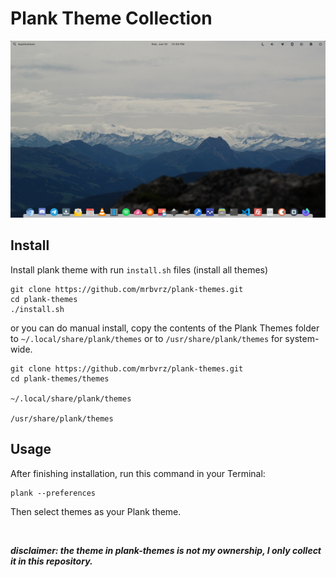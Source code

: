 # Plank Theme Collection

![Elementary OS Plank with Capeos Theme](/screen/2020-06-10.png)

## Install

Install plank theme with run `install.sh` files (install all themes)

```shell
git clone https://github.com/mrbvrz/plank-themes.git
cd plank-themes
./install.sh
```

or you can do manual install, copy the contents of the Plank Themes folder to `~/.local/share/plank/themes` or to `/usr/share/plank/themes` for system-wide.

```shell
git clone https://github.com/mrbvrz/plank-themes.git
cd plank-themes/themes

~/.local/share/plank/themes

/usr/share/plank/themes
```

## Usage

After finishing installation, run this command in your Terminal:

```shell
plank --preferences
```
Then select themes as your Plank theme.

<br>

***disclaimer: the theme in plank-themes is not my ownership, I only collect it in this repository.***

